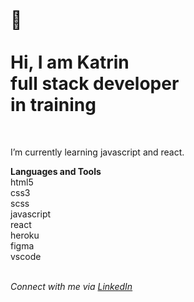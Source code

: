 </br>  
  
:wave:</br>  
Hi, I am Katrin  
full stack developer  
in training   
=== 
<br>  
  
I’m currently learning javascript and react.
  
  
**Languages and Tools**  
html5  
css3  
scss  
javascript  
react  
heroku  
figma  
vscode  
<br>
  
*Connect with me via [LinkedIn](https://www.linkedin.com/in/katrin-kleemann/)*
